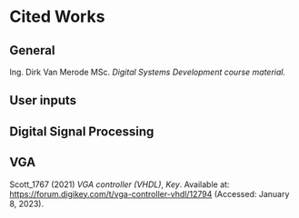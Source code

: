 # Cited Works

## General

Ing. Dirk Van Merode MSc. *Digital Systems Development course material.*

## User inputs


## Digital Signal Processing


## VGA

Scott_1767 (2021) *VGA controller (VHDL)*, *Key*. Available at: https://forum.digikey.com/t/vga-controller-vhdl/12794 (Accessed: January 8, 2023).
